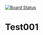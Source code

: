 [![Board Status](https://dev.azure.com/nico0320/d7597683-8a17-4332-97cb-8047e8c2b557/ad7c30bf-64f5-4be9-923d-53571379e853/_apis/work/boardbadge/928c00c3-08f1-41ff-9fa8-fbd8d5e41046)](https://dev.azure.com/nico0320/d7597683-8a17-4332-97cb-8047e8c2b557/_boards/board/t/ad7c30bf-64f5-4be9-923d-53571379e853/Microsoft.RequirementCategory)
# Test001
